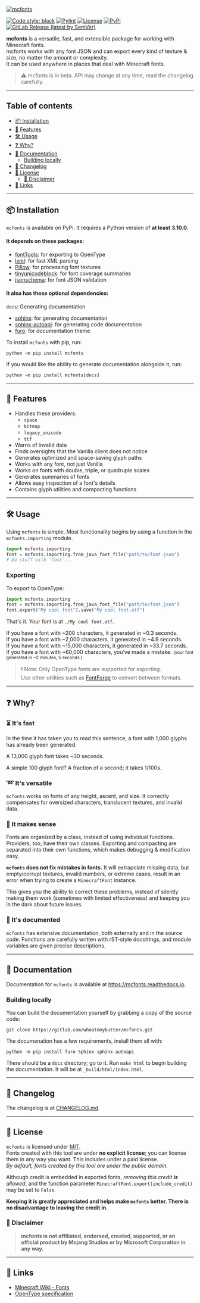 [![mcfonts](logo.png)](https://gitlab.com/whoatemybutter/mcfonts)

[![Code style: black](https://img.shields.io/badge/code%20style-black-000000.svg)](https://github.com/psf/black)
[![Pylint](https://img.shields.io/badge/pylint-9.98-ffbf48)](https://pylint.pycqa.org/en/latest/)
[![License](https://img.shields.io/badge/license-MIT-a51931)](https://spdx.org/licenses/MIT.html)
[![PyPi](https://img.shields.io/pypi/v/mcfonts)](https://pypi.org/project/mcfonts/)
[![GitLab Release (latest by SemVer)](https://img.shields.io/gitlab/v/release/38935127?sort=semver)](https://gitlab.com/whoatemybutter/mcfonts/-/releases)

**mcfonts** is a versatile, fast, and extensible package for working with Minecraft fonts.
<br/>
mcfonts works with any font JSON and can export every kind of texture & size,
no matter the amount or complexity.
<br/>
It can be used anywhere in places that deal with Minecraft fonts.

> ⚠️ mcfonts is in beta. API may change at any time, read the changelog carefully.

---

## Table of contents
- [📦 Installation](#-installation)
- [🧮 Features](#-features)
- [🛠 Usage](#-usage)
- [❓ Why?](#-why)
- [📒 Documentation](#-documentation)
    - [Building locally](#building-locally)
- [📰 Changelog](#-changelog)
- [📜 License](#-license)
    - [🚫 Disclaimer](#-disclaimer)
- [📎 Links](#-links)

---

## 📦 Installation

`mcfonts` is available on PyPi.
It requires a Python version of **at least 3.10.0.**

#### It depends on these packages:
* [fontTools](https://pypi.org/project/fontTools/): for exporting to OpenType
* [lxml](https://pypi.org/project/lxml/): for fast XML parsing
* [Pillow](https://pypi.org/project/Pillow/): for processing font textures
* [tinyunicodeblock](https://pypi.org/project/tinyunicodeblock/): for font coverage summaries
* [jsonschema](https://pypi.org/project/jsonschema): for font JSON validation

#### It also has these **optional dependencies**:

`docs`: Generating documentation
* [sphinx](https://pypi.org/project/sphinx/): for generating documentation
* [sphinx-autoapi](https://pypi.org/project/sphinx-autoapi/): for generating code documentation
* [furo](https://pypi.org/project/furo/): for documentation theme

To install `mcfonts` with pip, run:
```shell
python -m pip install mcfonts
```

If you would like the ability to generate documentation alongside it, run:
```shell
python -m pip install mcfonts[docs]
```

---

## 🧮 Features

* Handles these providers:
    * `space`
    * `bitmap`
    * `legacy_unicode`
    * `ttf`
* Warns of invalid data
* Finds oversights that the Vanilla client does not notice
* Generates optimized and space-saving glyph paths
* Works with any font, not just Vanilla
* Works on fonts with double, triple, or quadruple scales
* Generates summaries of fonts
* Allows easy inspection of a font's details
* Contains glyph utilities and compacting functions

---

## 🛠 Usage
Using `mcfonts` is simple.
Most functionality begins by using a function in the `mcfonts.importing` module.

```python
import mcfonts.importing
font = mcfonts.importing.from_java_font_file("path/to/font.json")
# Do stuff with `font`...
```

### Exporting

To export to OpenType:

```python
import mcfonts.importing
font = mcfonts.importing.from_java_font_file("path/to/font.json")
font.export("My cool font").save("My cool font.otf")
```
That's it. Your font is at `./My cool font.otf`.

If you have a font with ~200 characters, it generated in ~0.3 seconds.
<br/>
If you have a font with ~2,000 characters, it generated in ~4.9 seconds.
<br/>
If you have a font with ~15,000 characters, it generated in ~33.7 seconds.
<br/>
If you have a font with ~60,000 characters, you've made a mistake.
<small>(your font generated in ~2 minutes, 5 seconds.)</small>

> ❗ Note: Only OpenType fonts are supported for exporting.</br>
> Use other utilities such as [FontForge](https://fontforge.org/en-US/) to convert between formats.

---

## ❓ Why?
### ⏳ It's fast

In the time it has taken you to read this sentence,
a font with 1,000 glyphs has already been generated.

A 13,000 glyph font takes ~30 seconds.

A simple 100 glyph font? A fraction of a second; it takes 1/100s.

### ➿ It's versatile

`mcfonts` works on fonts of any height, ascent, and size.
It correctly compensates for oversized characters,
translucent textures, and invalid data.

### 🧠 It makes sense

Fonts are organized by a class, instead of using individual functions.
Providers, too, have their own classes.
Exporting and compacting are separated into their own functions,
which makes debugging & modification easy.

**`mcfonts` does not fix mistakes in fonts.**
It will extrapolate missing data, but empty/corrupt textures, invalid numbers,
or extreme cases, result in an error when trying to create a `MinecraftFont` instance.

This gives you the ability to correct these problems, instead of silently making them work
(sometimes with limited effectiveness) and keeping you in the dark about future issues.

### 📜 It's documented
`mcfonts` has extensive documentation, both externally and in the source code.
Functions are carefully written with rST-style docstrings,
and module variables are given precise descriptions.

---

## 📒 Documentation

Documentation for `mcfonts` is available at https://mcfonts.readthedocs.io.

### Building locally
You can build the documentation yourself by grabbing a copy of the source code:

```shell
git clone https://gitlab.com/whoatemybutter/mcfonts.git
```

The documenation has a few requirements, install them all with:
```shell
python -m pip install furo Sphinx sphinx-autoapi
```

There should be a `docs` directory; go to it.
Run `make html` to begin building the documentation.
It will be at `_build/html/index.html`.

---

## 📰 Changelog

The changelog is at [CHANGELOG.md](CHANGELOG.md).

---

## 📜 License

`mcfonts` is licensed under
[MIT](https://spdx.org/licenses/MIT.html).
<br/>
Fonts created with this tool are under **no explicit license**; you can license them in any way you want.
This includes under a paid license.<br/>
*By default, fonts created by this tool are under the public domain.*

Although credit is embedded in exported fonts, *removing this credit **is** allowed*,
and the function parameter `MinecraftFont.export(include_credit)` may be set to `False`.
<br/>

**Keeping it is greatly appreciated and helps make `mcfonts` better.
There is no disadvantage to leaving the credit in.**

### 🚫 Disclaimer

> **mcfonts is not affiliated, endorsed, created, supported, or an official product
> by Mojang Studios or by Microsoft Corporation in any way.**

---

## 📎 Links

* [Minecraft Wiki - Fonts](https://minecraft.fandom.com/wiki/Resource_Pack#Fonts)
* [OpenType specification](https://docs.microsoft.com/en-us/typography/opentype/spec/)
